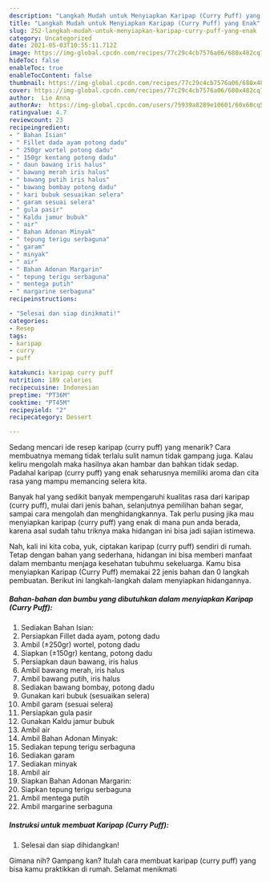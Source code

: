 ```yaml
---
description: "Langkah Mudah untuk Menyiapkan Karipap (Curry Puff) yang Enak"
title: "Langkah Mudah untuk Menyiapkan Karipap (Curry Puff) yang Enak"
slug: 252-langkah-mudah-untuk-menyiapkan-karipap-curry-puff-yang-enak
category: Uncategorized
date: 2021-05-03T10:55:11.712Z
image: https://img-global.cpcdn.com/recipes/77c29c4cb7576a06/680x482cq70/karipap-curry-puff-foto-resep-utama.jpg
hideToc: false
enableToc: true
enableTocContent: false
thumbnail: https://img-global.cpcdn.com/recipes/77c29c4cb7576a06/680x482cq70/karipap-curry-puff-foto-resep-utama.jpg
cover: https://img-global.cpcdn.com/recipes/77c29c4cb7576a06/680x482cq70/karipap-curry-puff-foto-resep-utama.jpg
author:  Lie Anna
authorAv:  https://img-global.cpcdn.com/users/75939a8289e10601/60x60cq50/avatar.jpg
ratingvalue: 4.7
reviewcount: 23
recipeingredient:
- " Bahan Isian"
- " Fillet dada ayam potong dadu"
- " 250gr wortel potong dadu"
- " 150gr kentang potong dadu"
- " daun bawang iris halus"
- " bawang merah iris halus"
- " bawang putih iris halus"
- " bawang bombay potong dadu"
- " kari bubuk sesuaikan selera"
- " garam sesuai selera"
- " gula pasir"
- " Kaldu jamur bubuk"
- " air"
- " Bahan Adonan Minyak"
- " tepung terigu serbaguna"
- " garam"
- " minyak"
- " air"
- " Bahan Adonan Margarin"
- " tepung terigu serbaguna"
- " mentega putih"
- " margarine serbaguna"
recipeinstructions:

- "Selesai dan siap dinikmati!"
categories:
- Resep
tags:
- karipap
- curry
- puff

katakunci: karipap curry puff 
nutrition: 189 calories
recipecuisine: Indonesian
preptime: "PT36M"
cooktime: "PT45M"
recipeyield: "2"
recipecategory: Dessert

---
```



Sedang mencari ide resep karipap (curry puff) yang menarik? Cara membuatnya memang tidak terlalu sulit namun tidak gampang juga. Kalau keliru mengolah maka hasilnya akan hambar dan bahkan tidak sedap. Padahal karipap (curry puff) yang enak seharusnya memiliki aroma dan cita rasa yang mampu memancing selera kita.


Banyak hal yang sedikit banyak mempengaruhi kualitas rasa dari karipap (curry puff), mulai dari jenis bahan, selanjutnya pemilihan bahan segar, sampai cara mengolah dan menghidangkannya. Tak perlu pusing jika mau menyiapkan karipap (curry puff) yang enak di mana pun anda berada, karena asal sudah tahu triknya maka hidangan ini bisa jadi sajian istimewa.




Nah, kali ini kita coba, yuk, ciptakan karipap (curry puff) sendiri di rumah. Tetap dengan bahan yang sederhana, hidangan ini bisa memberi manfaat dalam membantu menjaga kesehatan tubuhmu sekeluarga. Kamu bisa menyiapkan Karipap (Curry Puff) memakai 22 jenis bahan dan 0 langkah pembuatan. Berikut ini langkah-langkah dalam menyiapkan hidangannya.

<!--inarticleads1-->

##### Bahan-bahan dan bumbu yang dibutuhkan dalam menyiapkan Karipap (Curry Puff):

1. Sediakan  Bahan Isian:
1. Persiapkan  Fillet dada ayam, potong dadu
1. Ambil  (±250gr) wortel, potong dadu
1. Siapkan  (±150gr) kentang, potong dadu
1. Persiapkan  daun bawang, iris halus
1. Ambil  bawang merah, iris halus
1. Ambil  bawang putih, iris halus
1. Sediakan  bawang bombay, potong dadu
1. Gunakan  kari bubuk (sesuaikan selera)
1. Ambil  garam (sesuai selera)
1. Persiapkan  gula pasir
1. Gunakan  Kaldu jamur bubuk
1. Ambil  air
1. Ambil  Bahan Adonan Minyak:
1. Sediakan  tepung terigu serbaguna
1. Sediakan  garam
1. Sediakan  minyak
1. Ambil  air
1. Siapkan  Bahan Adonan Margarin:
1. Siapkan  tepung terigu serbaguna
1. Ambil  mentega putih
1. Ambil  margarine serbaguna




<!--inarticleads2-->

##### Instruksi untuk membuat Karipap (Curry Puff):


1. Selesai dan siap dihidangkan!



Gimana nih? Gampang kan? Itulah cara membuat karipap (curry puff) yang bisa kamu praktikkan di rumah. Selamat menikmati

